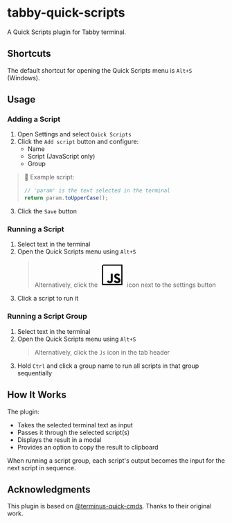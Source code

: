 # tabby-quick-scripts

A Quick Scripts plugin for Tabby terminal.

## Shortcuts

The default shortcut for opening the Quick Scripts menu is `Alt+S` (Windows).

## Usage

### Adding a Script

1. Open Settings and select `Quick Scripts`
2. Click the `Add script` button and configure:
   - Name
   - Script (JavaScript only)
   - Group
   
> 🎈 Example script:
> ```js
> // 'param' is the text selected in the terminal
> return param.toUpperCase();
> ```
3. Click the `Save` button

### Running a Script

1. Select text in the terminal
2. Open the Quick Scripts menu using `Alt+S`
   > Alternatively, click the ![Js](src/icons/js.svg) icon next to the settings button
3. Click a script to run it

### Running a Script Group

1. Select text in the terminal
2. Open the Quick Scripts menu using `Alt+S`
   > Alternatively, click the `Js` icon in the tab header
3. Hold `Ctrl` and click a group name to run all scripts in that group sequentially

## How It Works

The plugin:
- Takes the selected terminal text as input
- Passes it through the selected script(s)
- Displays the result in a modal
- Provides an option to copy the result to clipboard

When running a script group, each script's output becomes the input for the next script in sequence.

## Acknowledgments

This plugin is based on [@terminus-quick-cmds](https://github.com/minyoad/terminus-quick-cmds). Thanks to their original work.